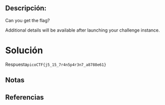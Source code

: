 ## Descripción:
Can you get the flag?

Additional details will be available after launching your challenge instance.
# Solución
Respuesta`picoCTF{j5_15_7r4n5p4r3n7_a8788e61}`

## Notas

## Referencias
 